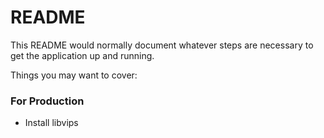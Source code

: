 # README

This README would normally document whatever steps are necessary to get the
application up and running.

Things you may want to cover:

### For Production
* Install libvips
